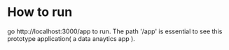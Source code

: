 # How to run
go http://localhost:3000/app to run. The path '/app' is essential to see this prototype application( a data anaytics app ).
